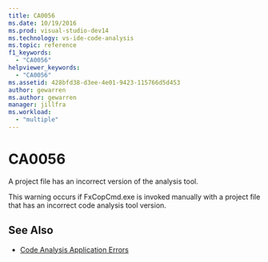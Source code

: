 ```yaml
---
title: CA0056
ms.date: 10/19/2016
ms.prod: visual-studio-dev14
ms.technology: vs-ide-code-analysis
ms.topic: reference
f1_keywords:
  - "CA0056"
helpviewer_keywords:
  - "CA0056"
ms.assetid: 428bfd38-d3ee-4e01-9423-115766d5d453
author: gewarren
ms.author: gewarren
manager: jillfra
ms.workload:
  - "multiple"
---
```

# CA0056

A project file has an incorrect version of the analysis tool.

This warning occurs if FxCopCmd.exe is invoked manually with a project file that has an incorrect code analysis tool version.

## See Also

- [Code Analysis Application Errors](../code-quality/code-analysis-application-errors.md)
